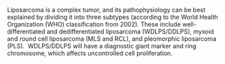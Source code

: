 Liposarcoma is a complex tumor, and its pathophysiology can be best explained by dividing it into three subtypes (according to the World Health Organization (WHO) classification from 2002). These include well-differentiated and dedifferentiated liposarcoma (WDLPS/DDLPS), myxoid and round cell liposarcoma (MLS and RCL), and pleomorphic liposarcoma (PLS).  WDLPS/DDLPS will have a diagnostic giant marker and ring chromosome, which affects uncontrolled cell proliferation.